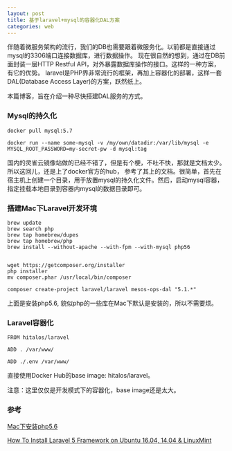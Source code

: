 ```yaml
---
layout: post
title: 基于laravel+mysql的容器化DAL方案
categories: web 
---
```

伴随着微服务架构的流行，我们的DB也需要跟着微服务化。以前都是直接通过mysql的3306端口连接数据库，进行数据操作。
现在很自然的想到，通过在DB前面封装一层HTTP Restful API，对外暴露数据库操作的接口。这样的一种方案，有它的优势。
laravel是PHP界非常流行的框架，再加上容器化的部署，这样一套DAL(Database Access Layer)的方案，跃然纸上。

本篇博客，旨在介绍一种尽快搭建DAL服务的方式。

### Mysql的持久化
```
docker pull mysql:5.7

docker run --name some-mysql -v /my/own/datadir:/var/lib/mysql -e MYSQL_ROOT_PASSWORD=my-secret-pw -d mysql:tag

```
国内的灵雀云镜像站做的已经不错了，但是有个梗，不吐不快，那就是文档太少。所以这回儿，还是上了docker官方的hub，
参考了其上的文档。很简单，首先在宿主机上创建一个目录，用于放置mysql的持久化文件。然后，启动mysql容器，指定挂载本地目录到容器内mysql的数据目录即可。


### 搭建Mac下Laravel开发环境
```
brew update
brew search php
brew tap homebrew/dupes
brew tap homebrew/php
brew install --without-apache --with-fpm --with-mysql php56


wget https://getcomposer.org/installer
php installer
mv composer.phar /usr/local/bin/composer

composer create-project laravel/laravel mesos-ops-dal "5.1.*"

```
上面是安装php5.6, 貌似php的一些库在Mac下默认是安装的，所以不需要烦。

### Laravel容器化
```
FROM hitalos/laravel

ADD . /var/www/

ADD ./.env /var/www/

```
直接使用Docker Hub的base image: hitalos/laravel。 

注意：这里仅仅是开发模式下的容器化，base image还是太大。

### 参考
[Mac下安装php5.6](https://segmentfault.com/a/1190000004842703)

[How To Install Laravel 5 Framework on Ubuntu 16.04, 14.04 & LinuxMint](http://tecadmin.net/install-laravel-framework-on-ubuntu/#)
